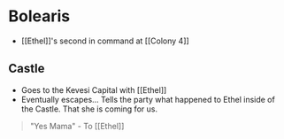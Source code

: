 # Bolearis
- [[Ethel]]'s second in command at [[Colony 4]]

## Castle
- Goes to the Kevesi Capital with [[Ethel]]
- Eventually escapes... Tells the party what happened to Ethel inside of the Castle. That she is coming for us.

> "Yes Mama" - To [[Ethel]]